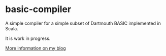 # basic-compiler

A simple compiler for a simple subset of Dartmouth BASIC implemented in Scala.

It is work in progress.

[More information on my blog](https://uberset.wordpress.com/2015/11/08/hello-world/)
